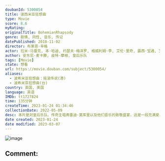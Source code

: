 ```yaml
---
doubanId: 5300054
title: 波西米亚狂想曲
type: Movie
score: 8.6
myRating: 
originalTitle: BohemianRhapsody
genre: 剧情, 同性, 音乐, 传记
datePublished: 2018-11-02
director: 布莱恩·辛格
actor: 拉米·马雷克, 本·哈迪, 约瑟夫·梅泽罗, 格威利姆·李, 艾伦·里奇, 露西·宝通, 艾丹·吉伦, 汤姆·霍兰德尔, 麦克·梅尔斯, 阿隆·麦克卡斯克, 梅内卡·达斯, 迪基·博, undefined, 杰克·罗思, 马克斯·班内特, 基兰·哈德卡斯托, 罗斯·格林, 布鲁斯·麦克金伦, 米歇尔·邓肯, 马特·格林伍德, 罗茜·本杰明, 约翰·奥特曼, 詹姆斯·华莱士, 文森特·阿德里安, 拉斯科·阿特金斯, 乔纳森·奇塔姆, 迈克尔·科布, 耶稣·加洛, 亚当·兰伯特, 豪尔赫·莱昂·马丁内斯, undefined, 伊斯雷尔·鲁兹, 普丽亚·布莱克本, 安德鲁·鲍尔曼, 罗伊斯·克罗宁, 埃斯·巴蒂, 菲利普·安德鲁, 亚当·劳夫, 德默特·墨菲
author: 安东尼·麦卡滕, 皮特·摩根, 皇后乐队
tags: [Movie]
state: 想看
url: https://movie.douban.com/subject/5300054/
aliases:
  - 波希米亚狂想曲：摇滚传说(港)
  - 波希米亚狂想曲(台)
country: 英国, 美国
language: 英语
IMDb: tt1727824
time: 135分钟
createTime: 2023-01-24 01:34:46
collectionDate: 2022-05-09
desc: 本片是对皇后乐队、传奇主唱弗雷迪·莫库里以及他们音乐的致敬盛宴，这是一段充满爱、痛苦、接纳和音乐的旅程。弗雷迪·莫库里（拉米·马雷克饰）曾是希思罗机场的一名普通搬运工，对音乐满腔热血的他，与布莱恩...
date created: 2023-01-24
date modified: 2023-03-07
---
```


![image](p2549558913.jpg)

Comment:
---

